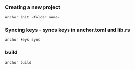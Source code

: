 ### Creating a new project
```bash
anchor init <folder name>
```

### Syncing keys - syncs keys in anchor.toml and lib.rs
```bash
anchor keys sync
```

### build
```bash
anchor build
```